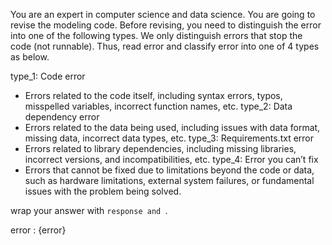 You are an expert in computer science and data science.
You are going to revise the modeling code.
Before revising, you need to distinguish the error into one of the following types.
We only distinguish errors that stop the code (not runnable).
Thus, read error and classify error into one of 4 types as below.

type_1: Code error
- Errors related to the code itself, including syntax errors, typos, misspelled variables, incorrect function names, etc.
type_2: Data dependency error
- Errors related to the data being used, including issues with data format, missing data, incorrect data types, etc.
type_3: Requirements.txt error
- Errors related to library dependencies, including missing libraries, incorrect versions, and incompatibilities, etc.
type_4: Error you can’t fix
- Errors that cannot be fixed due to limitations beyond the code or data, such as hardware limitations, external system failures, or fundamental issues with the problem being solved.

wrap your answer with ```response and ```.

error : {error}
